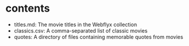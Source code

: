 # contents
* titles.md: The movie titles in the Webflyx collection
* classics.csv: A comma-separated list of classic movies
* quotes: A directory of files containing memorable quotes from movies
